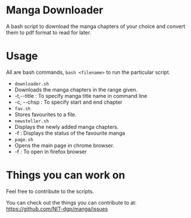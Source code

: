 Manga Downloader
================

A bash script to download the manga chapters of your choice and convert them to pdf format to read for later.

Usage
=====

All are bash commands, `bash <filename>` to run the particular script.
  * `downloader.sh`
  * Downloads the manga chapters in the range given.
  * -t,--title : To specify manga title name in command line
  * -c, --chsp : To specify start and end chapter
  * `fav.sh`
  * Stores favourites to a file.
  * `newsteller.sh`
  * Displays the newly added manga chapters.
  * -f : Displays the status of the favourite manga
  * `page.sh`
  * Opens the main page in chrome browser.
  * -f : To open in firefox browser

Things you can work on
======================

Feel free to contribute to the scripts.

You can check out the things you can contribute to at: https://github.com/NIT-dgp/manga/issues

